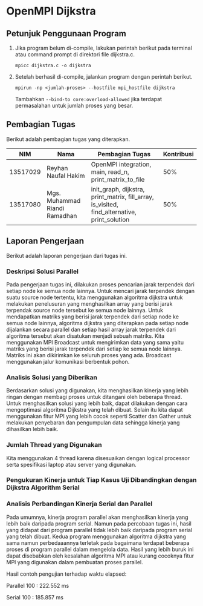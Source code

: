 # OpenMPI Dijkstra

## Petunjuk Penggunaan Program
1.  Jika program belum di-compile, lakukan perintah berikut pada terminal atau command prompt di direktori file dijkstra.c.
    
    `mpicc dijkstra.c -o dijkstra`

2.  Setelah berhasil di-compile, jalankan program dengan perintah berikut.

    `mpirun -np <jumlah-proses> --hostfile mpi_hostfile dijkstra`
    
    Tambahkan `--bind-to core:overload-allowed` jika terdapat permasalahan untuk jumlah proses yang besar.
    
## Pembagian Tugas
Berikut adalah pembagian tugas yang diterapkan.

| NIM | Nama | Pembagian Tugas | Kontribusi |
| ------ | ------ | ------ | ------ | 
| 13517029 | Reyhan Naufal Hakim | OpenMPI integration, main, read_n, print_matrix_to_file | 50% |
| 13517080 | Mgs. Muhammad Riandi Ramadhan | init_graph, dijkstra, print_matrix, fill_array, is_visited, find_alternative, print_solution | 50% | 

## Laporan Pengerjaan
Berikut adalah laporan pengerjaan dari tugas ini.

### Deskripsi Solusi Parallel
Pada pengerjaan tugas ini, dilakukan proses pencarian jarak terpendek dari setiap node ke semua node lainnya.
Untuk mencari jarak terpendek dengan suatu source node tertentu, kita menggunakan algoritma dijkstra untuk melakukan penelusuran yang menghasilkan array yang berisi jarak terpendak source node tersebut ke semua node lainnya.
Untuk mendapatkan matriks yang berisi jarak terpendek dari setiap node ke semua node lainnya, algoritma dijkstra yang diterapkan pada setiap node dijalankan secara parallel dan setiap hasil array jarak terpendek dari algoritma tersebut akan disatukan menjadi sebuah matriks.
Kita menggunakan MPI Broadcast untuk mengirimkan data yang sama yaitu matriks yang berisi jarak terpendek dari setiap ke semua node lainnya. Matriks ini akan dikirimkan ke seluruh proses yang ada. Broadcast menggunakan jalur komunikasi berbentuk pohon.

### Analisis Solusi yang Diberikan
Berdasarkan solusi yang digunakan, kita menghasilkan kinerja yang lebih ringan dengan membagi proses untuk ditangani oleh beberapa thread.
Untuk menghasilkan solusi yang lebih baik, dapat dilakukan dengan cara mengoptimasi algoritma Dijkstra yang telah dibuat.
Selain itu kita dapat menggunakan fitur MPI yang lebih cocok seperti Scatter dan Gather untuk melakukan penyebaran dan pengumpulan data sehingga kinerja yang dihasilkan lebih baik.

### Jumlah Thread yang Digunakan
Kita menggunakan 4 thread karena disesuaikan dengan logical processor serta spesifikasi laptop atau server yang digunakan.

### Pengukuran Kinerja untuk Tiap Kasus Uji Dibandingkan dengan Dijkstra Algorithm Serial

### Analisis Perbandingan Kinerja Serial dan Parallel
Pada umumnya, kinerja program parallel akan menghasilkan kinerja yang lebih baik daripada program serial. Namun pada percobaan tugas ini, hasil yang didapat dari program parallel tidak lebih baik daripada program serial yang telah dibuat.
Kedua program menggunakan algoritma dijkstra yang sama namun perbedaaannya terletak pada bagaimana terdapat beberapa proses di program parallel dalam mengelola data.
Hasil yang lebih buruk ini dapat disebabkan oleh kesalahan algoritma MPI atau kurang cocoknya fitur MPI yang digunakan dalam pembuatan proses parallel.

Hasil contoh pengujian terhadap waktu elapsed:

Parallel 100 : 222.552 ms

Serial 100 : 185.857 ms
